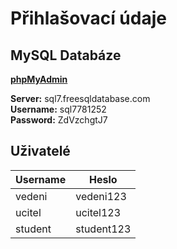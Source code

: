 # Přihlašovací údaje
## MySQL Databáze
**[phpMyAdmin](https://www.phpmyadmin.co/sql.php)**

**Server:** sql7.freesqldatabase.com<br/>
**Username:** sql7781252<br/>
**Password:** ZdVzchgtJ7

## Uživatelé
| Username | Heslo |
| --- | --- |
| vedeni | vedeni123 |
| ucitel | ucitel123 |
| student | student123 |
